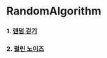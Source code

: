 # RandomAlgorithm

### 1. [랜덤 걷기](/Random_Walk/random_walk.md)  
### 2. [펄린 노이즈](/Perlin_Noise/perlin_noise.md)  
